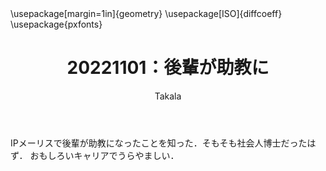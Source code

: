 ﻿---
title: 20221101：後輩が助教に
yesterday: 20221031
tomorrow: 20221102
days: 40
author: Takala
header-includes:
  - \usepackage[margin=1in]{geometry}
  - \usepackage[ISO]{diffcoeff}
  - \usepackage{pxfonts}
---


IPメーリスで後輩が助教になったことを知った．そもそも社会人博士だったはず．
おもしろいキャリアでうらやましい．


